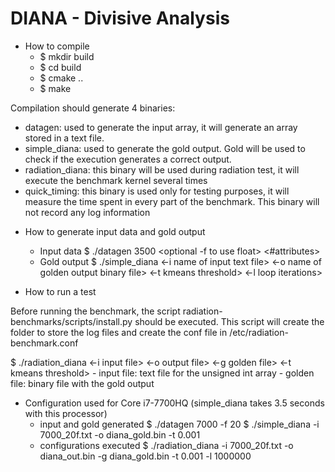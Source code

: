 # DIANA - Divisive Analysis

* How to compile
  - $ mkdir build
  - $ cd build
  - $ cmake ..
  - $ make

Compilation should generate 4 binaries:
  - datagen: used to generate the input array, it will generate an array stored in a text file.
  - simple_diana: used to generate the gold output. Gold will be used to check if the execution generates a correct output.
  - radiation_diana: this binary will be used during radiation test, it will execute the benchmark kernel several times
  - quick_timing: this binary is used only for testing purposes, it will measure the time spent in every part of the benchmark. This binary will not record any log information

* How to generate input data and gold output
  - Input data
    $ ./datagen 3500 <optional -f to use float> <#attributes>
  - Gold output
    $ ./simple_diana <-i name of input text file> <-o name of golden output binary file> <-t kmeans threshold> <-l loop iterations>

* How to run a test

Before running the benchmark, the script radiation-benchmarks/scripts/install.py should be executed. This script will create the folder to store the log files and create the conf file in /etc/radiation-benchmark.conf

  $ ./radiation_diana <-i input file> <-o output file> <-g golden file> <-t kmeans threshold>
        - input file: text file for the unsigned int array
        - golden file: binary file with the gold output

* Configuration used for Core i7-7700HQ (simple_diana takes 3.5 seconds with this processor)
  - input and gold generated
    $ ./datagen 7000 -f 20
    $ ./simple_diana -i 7000_20f.txt -o diana_gold.bin -t 0.001
  - configurations executed
    $ ./radiation_diana -i 7000_20f.txt -o diana_out.bin -g diana_gold.bin -t 0.001 -l 1000000